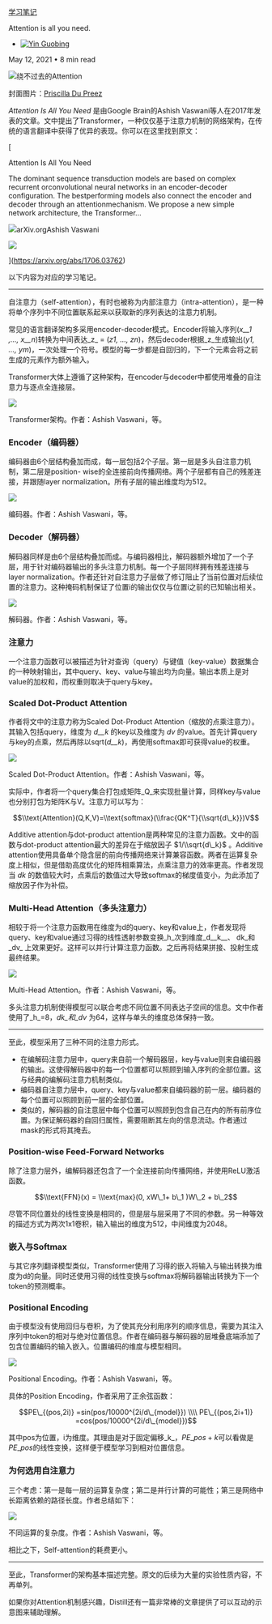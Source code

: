 [学习笔记](https://yinguobing.com/tag/xue-xi-bi-ji/)

Attention is all you need.

-   [![Yin Guobing](https://yinguobing.com/content/images/size/w100/2020/10/10267910.jpg)](https://yinguobing.com/author/yinguobing/)

May 12, 2021 • 8 min read

![绕不过去的Attention](https://yinguobing.com/content/images/size/w2000/2021/05/priscilla-du-preez-QTx_TbHmWDs-unsplash-2.jpg)

封面图片：[Priscilla Du Preez](https://unsplash.com/@priscilladupreez?utm_source=unsplash&utm_medium=referral&utm_content=creditCopyText)

_Attention Is All You Need_ 是由Google Brain的Ashish Vaswani等人在2017年发表的文章。文中提出了Transformer，一种仅仅基于注意力机制的网络架构，在传统的语言翻译中获得了优异的表现。你可以在这里找到原文：

[

Attention Is All You Need

The dominant sequence transduction models are based on complex recurrent orconvolutional neural networks in an encoder-decoder configuration. The bestperforming models also connect the encoder and decoder through an attentionmechanism. We propose a new simple network architecture, the Transformer…

![](https://static.arxiv.org/static/browse/0.3.2.6/images/icons/favicon.ico)arXiv.orgAshish Vaswani

![](https://static.arxiv.org/static/browse/0.3.2.6/images/icons/social/bibsonomy.png)

](https://arxiv.org/abs/1706.03762)

以下内容为对应的学习笔记。

___

自注意力（self-attention），有时也被称为内部注意力（intra-attention），是一种将单个序列中不同位置联系起来以获取新的序列表达的注意力机制。

常见的语言翻译架构多采用encoder-decoder模式。Encoder将输入序列(_x__1_ _,..., x__n_)转换为中间表达_z_ = (_z1, ..., zn_)，然后decoder根据_z_生成输出(_y1, ..., ym_)，一次处理一个符号。模型的每一步都是自回归的，下一个元素会将之前生成的元素作为额外输入。

Transformer大体上遵循了这种架构，在encoder与decoder中都使用堆叠的自注意力与逐点全连接层。

![](https://yinguobing.com/content/images/2021/05/transformer-01-2.jpg)

Transformer架构。作者：Ashish Vaswani，等。

### Encoder（编码器）

编码器由6个层结构叠加而成，每一层包括2个子层。第一层是多头自注意力机制，第二层是position- wise的全连接前向传播网络。两个子层都有自己的残差连接，并跟随layer normalization。所有子层的输出维度均为512。

![](https://yinguobing.com/content/images/2021/05/transformer-02-1.jpg)

编码器。作者：Ashish Vaswani，等。

### Decoder（解码器）

解码器同样是由6个层结构叠加而成。与编码器相比，解码器额外增加了一个子层，用于针对编码器输出的多头注意力机制。每一个子层同样拥有残差连接与layer normalization。作者还针对自注意力子层做了修订阻止了当前位置对后续位置的注意力。这种掩码机制保证了位置i的输出仅仅与位置i之前的已知输出相关。

![](https://yinguobing.com/content/images/2021/05/transformer-03-2.jpg)

解码器。作者：Ashish Vaswani，等。

### 注意力

一个注意力函数可以被描述为针对查询（query）与键值（key-value）数据集合的一种映射输出，其中query、key、value与输出均为向量。输出本质上是对value的加权和，而权重则取决于query与key。

### Scaled Dot-Product Attention

作者将文中的注意力称为Scaled Dot-Product Attention（缩放的点乘注意力）。其输入包括query，维度为 _d__k_ 的key以及维度为 _dv_ 的value。首先计算query与key的点乘，然后再除以sqrt(_d__k_)，再使用softmax即可获得value的权重。

![](https://yinguobing.com/content/images/2021/05/transformer-04.jpg)

Scaled Dot-Product Attention。作者：Ashish Vaswani，等。

实际中，作者将一个query集合打包成矩阵_Q_来实现批量计算，同样key与value也分别打包为矩阵K与V。注意力可以写为：

$$\\text{Attention}(Q,K,V)=\\text{softmax}(\\frac{QK^T}{\\sqrt{d\_k}})V$$

Additive attention与dot-product attention是两种常见的注意力函数。文中的函数与dot-product attention最大的差异在于缩放因子 $1/\\sqrt{d\_k}$ 。Additive attention使用具备单个隐含层的前向传播网络来计算兼容函数。两者在运算复杂度上相似，但是借助高度优化的矩阵相乘算法，点乘注意力的效率更高。作者发现当 _dk_ 的数值较大时，点乘后的数值过大导致softmax的梯度值变小，为此添加了缩放因子作为补偿。

### Multi-Head Attention（多头注意力）

相较于将一个注意力函数用在维度为d的query、key和value上，作者发现将query、key和value通过习得的线性透射参数变换_h_次到维度_d__k__、 dk_和_dv_ 上效果更好。这样可以并行计算注意力函数。之后再将结果拼接、投射生成最终结果。

![](https://yinguobing.com/content/images/2021/05/transformer-05.jpg)

Multi-Head Attention。作者：Ashish Vaswani，等。

多头注意力机制使得模型可以联合考虑不同位置不同表达子空间的信息。文中作者使用了_h_\=8，_dk_和_dv_ 为64，这样与单头的维度总体保持一致。

___

至此，模型采用了三种不同的注意力形式。

-   在编解码注意力层中，query来自前一个解码器层，key与value则来自编码器的输出。这使得解码器中的每一个位置都可以照顾到输入序列的全部位置。这与经典的编解码注意力机制类似。
-   编码器自注意力层中，query、key与value都来自编码器的前一层。编码器的每个位置可以照顾到前一层的全部位置。
-   类似的，解码器的自注意层中每个位置可以照顾到包含自己在内的所有前序位置。为保证解码器的自回归属性，需要阻断其左向的信息流动。作者通过mask的形式将其掩去。

### Position-wise Feed-Forward Networks

除了注意力层外，编解码器还包含了一个全连接前向传播网络，并使用ReLU激活函数。

$$\\text{FFN}(x) = \\text{max}(0, xW\_1+ b\_1 )W\_2 + b\_2$$

尽管不同位置处的线性变换是相同的，但是层与层采用了不同的参数。另一种等效的描述方式为两次1x1卷积，输入输出的维度为512，中间维度为2048。

### 嵌入与Softmax

与其它序列翻译模型类似，Transformer使用了习得的嵌入将输入与输出转换为维度为d的向量。同时还使用习得的线性变换与softmax将解码器输出转换为下一个token的预测概率。

### Positional Encoding

由于模型没有使用回归与卷积，为了使其充分利用序列的顺序信息，需要为其注入序列中token的相对与绝对位置信息。作者在编码器与解码器的层堆叠底端添加了包含位置编码的输入嵌入。位置编码的维度与模型相同。

![](https://yinguobing.com/content/images/2021/05/transformer-06.jpg)

Positional Encoding。作者：Ashish Vaswani，等。

具体的Position Encoding，作者采用了正余弦函数：

$$PE\_{(pos,2i)} =sin(pos/10000^{2i/d\_{model}}) \\\\ PE\_{(pos,2i+1)} =cos(pos/10000^{2i/d\_{model}})$$

其中pos为位置，i为维度。其理由是对于固定偏移_k_，$PE\_{pos+k}$可以看做是$PE\_{pos}$的线性变换，这样便于模型学习到相对位置信息。

### 为何选用自注意力

三个考虑：第一是每一层的运算复杂度；第二是并行计算的可能性；第三是网络中长距离依赖的路径长度。作者总结如下：

![](https://yinguobing.com/content/images/2021/05/transformer-07.jpg)

不同运算的复杂度。作者：Ashish Vaswani，等。

相比之下，Self-attention的耗费更小。

___

至此，Transformer的架构基本描述完整。原文的后续为大量的实验性质内容，不再单列。

如果你对Attention机制感兴趣，Distill还有一篇非常棒的文章提供了可以互动的示意图来辅助理解。
